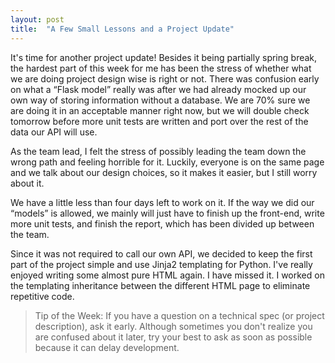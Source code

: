 ```yaml
---
layout: post
title:  "A Few Small Lessons and a Project Update"
---
```


It's time for another project update! Besides it being partially spring break, the hardest part of this week for me has been the stress of whether what we are doing project design wise is right or not. There was confusion early on what a “Flask model” really was after we had already mocked up our own way of storing information without a database. We are 70% sure we are doing it in an acceptable manner right now, but we will double check tomorrow before more unit tests are written and  port over the rest of the data our API will use. 

As the team lead, I felt the stress of possibly leading the team down the wrong path and feeling horrible for it. Luckily, everyone is on the same page and we talk about our design choices, so it makes it easier, but I still worry about it. 

We have a little less than four days left to work on it. If the way we did our “models” is allowed, we mainly will just have to finish up the front-end, write more unit tests, and finish the report, which has been divided up between the team. 

Since it was not required to call our own API, we decided to keep the first part of the project simple and use Jinja2 templating for Python. I've really enjoyed writing some almost pure HTML again. I have missed it. I worked on the templating inheritance between the different HTML page to eliminate repetitive code. 

> Tip of the Week: 
> If you have a question on a technical spec (or project description), ask it early. Although sometimes you don't realize you are confused about it later, try your best to ask as soon as possible because it can delay development. 